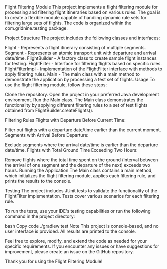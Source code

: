 Flight Filtering Module
This project implements a flight filtering module for processing and filtering flight itineraries based on various rules. The goal is to create a flexible module capable of handling dynamic rule sets for filtering large sets of flights. The code is organized within the com.gridnine.testing package.

Project Structure
The project includes the following classes and interfaces:

Flight - Represents a flight itinerary consisting of multiple segments.
Segment - Represents an atomic transport unit with departure and arrival date/time.
FlightBuilder - A factory class to create sample flight instances for testing.
FlightFilter - Interface for filtering flights based on specific rules.
FlightFilterImpl - Implementation of the FlightFilter interface with methods to apply filtering rules.
Main - The main class with a main method to demonstrate the application by processing a test set of flights.
Usage
To use the flight filtering module, follow these steps:

Clone the repository.
Open the project in your preferred Java development environment.
Run the Main class.
The Main class demonstrates the functionality by applying different filtering rules to a set of test flights obtained from FlightBuilder.createFlights().

Filtering Rules
Flights with Departure Before Current Time:

Filter out flights with a departure date/time earlier than the current moment.
Segments with Arrival Before Departure:

Exclude segments where the arrival date/time is earlier than the departure date/time.
Flights with Total Ground Time Exceeding Two Hours:

Remove flights where the total time spent on the ground (interval between the arrival of one segment and the departure of the next) exceeds two hours.
Running the Application
The Main class contains a main method, which initializes the flight filtering module, applies each filtering rule, and prints the results to the console.

Testing
The project includes JUnit tests to validate the functionality of the FlightFilter implementation. Tests cover various scenarios for each filtering rule.

To run the tests, use your IDE's testing capabilities or run the following command in the project directory:

bash
Copy code
./gradlew test
Note
This project is console-based, and no user interface is provided. All results are printed to the console.

Feel free to explore, modify, and extend the code as needed for your specific requirements. If you encounter any issues or have suggestions for improvement, please create an issue on the GitHub repository.

Thank you for using the Flight Filtering Module!
